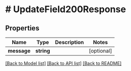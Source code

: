 # # UpdateField200Response

## Properties

Name | Type | Description | Notes
------------ | ------------- | ------------- | -------------
**message** | **string** |  | [optional]

[[Back to Model list]](../../README.md#models) [[Back to API list]](../../README.md#endpoints) [[Back to README]](../../README.md)
